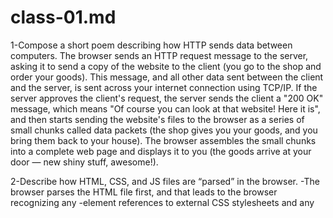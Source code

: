 # class-01.md
1-Compose a short poem describing how HTTP sends data between computers.
The browser sends an HTTP request message to the server, asking it to send a copy of the website to the client (you go to the shop and order your goods). This message, and all other data sent between the client and the server, is sent across your internet connection using TCP/IP.
If the server approves the client's request, the server sends the client a "200 OK" message, which means "Of course you can look at that website! Here it is", and then starts sending the website's files to the browser as a series of small chunks called data packets (the shop gives you your goods, and you bring them back to your house).
The browser assembles the small chunks into a complete web page and displays it to you (the goods arrive at your door — new shiny stuff, awesome!).

2-Describe how HTML, CSS, and JS files are “parsed” in the browser.
-The browser parses the HTML file first, and that leads to the browser recognizing any <link>-element references to external CSS stylesheets and any <script>-element references to scripts.
-As the browser parses the HTML, it sends requests back to the server for any CSS files it has found from <link> elements, and any JavaScript files it has found from <script> elements, and from those, then parses the CSS and JavaScript.
-The browser generates an in-memory DOM tree from the parsed HTML, generates an in-memory CSSOM structure from the parsed CSS, and compiles and executes the parsed JavaScript.
-As the browser builds the DOM tree and applies the styles from the CSSOM tree and executes the JavaScript, a visual representation of the page is painted to the screen, and the user sees the page content and can begin to interact with it.
3-How can you find images to add to a Website?
Stock Photo Websites: These websites offer high-quality images, often both free and paid.
4-How do you create a String vs a Number in JavaScript?
JavaScript strings are for storing and manipulating text.
| Variable | Explanation                                                                                   | Example                                       |
|----------|-----------------------------------------------------------------------------------------------|-----------------------------------------------|
| String   | This is a sequence of text known as a string. To signify that the value is a string, enclose it in single or double quote marks. | `let myVariable = 'Bob';` or `let myVariable = "Bob";` |
| Number   | This is a number. Numbers don't have quotes around them.                                      | `let myVariable = 10;`                        |

